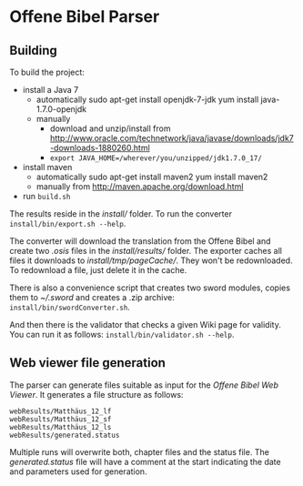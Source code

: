 Offene Bibel Parser
===================

Building
--------
To build the project:

- install a Java 7
    - automatically
        sudo apt-get install openjdk-7-jdk
        yum install java-1.7.0-openjdk
    - manually
        - download and unzip/install from <http://www.oracle.com/technetwork/java/javase/downloads/jdk7-downloads-1880260.html>
        - `export JAVA_HOME=/wherever/you/unzipped/jdk1.7.0_17/`
- install maven
    - automatically
            sudo apt-get install maven2
            yum install maven2
    - manually from <http://maven.apache.org/download.html>
- run `build.sh`

The results reside in the *install/* folder.
To run the converter `install/bin/export.sh --help`.

The converter will download the translation from the Offene Bibel and create two *.osis* files in the *install/results/* folder.
The exporter caches all files it downloads to *install/tmp/pageCache/*. They won't be redownloaded. To redownload a file, just delete it in the cache.

There is also a convenience script that creates two sword modules, copies them to *~/.sword* and creates a .zip archive: `install/bin/swordConverter.sh`.

And then there is the validator that checks a given Wiki page for validity.
You can run it as follows: `install/bin/validator.sh --help`.

Web viewer file generation
--------------------------
The parser can generate files suitable as input for the *Offene Bibel Web Viewer*. It generates a file structure as follows:

    webResults/Matthäus_12_lf
    webResults/Matthäus_12_sf
    webResults/Matthäus_12_ls
    webResults/generated.status

Multiple runs will overwrite both, chapter files and the status file. The *generated.status* file will have a comment at the start indicating the date and parameters used for generation.

